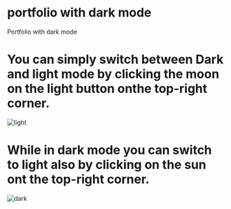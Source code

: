 # portfolio with dark mode
Portfolio with dark mode

  # You can simply switch between Dark and light mode by clicking the moon on the light button onthe top-right corner.
  
  
  
![light](https://user-images.githubusercontent.com/44953808/120931276-87a7a780-c6f9-11eb-9834-6137e0ba5f29.PNG)



# While in dark mode you can switch to light also by clicking on the sun ont the top-right corner.



![dark](https://user-images.githubusercontent.com/44953808/120931280-8a0a0180-c6f9-11eb-8865-f5c6c28abe6f.PNG)

